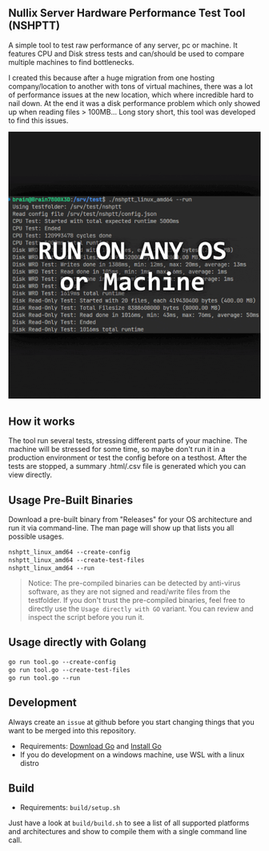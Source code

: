 ## Nullix Server Hardware Performance Test Tool (NSHPTT)
A simple tool to test raw performance of any server, pc or machine. It features CPU and Disk stress tests and can/should be used to compare multiple machines to find bottlenecks.

I created this because after a huge migration from one hosting company/location to another with tons of virtual machines, there was a lot of performance issues at the new location, which where incredible hard to nail down. At the end it was a disk performance problem which only showed up when reading files > 100MB... Long story short, this tool was developed to find this issues.

![Slideshow](media/slideshow.gif?raw=true "NSHPTT")

## How it works
The tool run several tests, stressing different parts of your machine. The machine will be stressed for some time, so maybe don't run it in a production environment or test the config before on a testhost.
After the tests are stopped, a summary .html/.csv file is generated which you can view directly.

## Usage Pre-Built Binaries
Download a pre-built binary from "Releases" for your OS architecture and run it via command-line. The man page will show up that lists you all possible usages.

    nshptt_linux_amd64 --create-config
    nshptt_linux_amd64 --create-test-files
    nshptt_linux_amd64 --run

> Notice: The pre-compiled binaries can be detected by anti-virus software, as they are not signed and read/write files from the testfolder.
If you don't trust the pre-compiled binaries, feel free to directly use the `Usage directly with GO` variant. You can review and inspect the script before you run it.

## Usage directly with Golang

    go run tool.go --create-config
    go run tool.go --create-test-files
    go run tool.go --run


## Development

Always create an `issue` at github before you start changing things that you want to be merged into this repository.

- Requirements: [Download Go](https://go.dev/dl/) and [Install Go](https://go.dev/doc/install)
- If you do development on a windows machine, use WSL with a linux distro

## Build
- Requirements: `build/setup.sh`

Just have a look at `build/build.sh` to see a list of all supported platforms and architectures and show to compile them with a single command line call.
